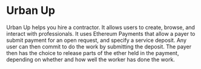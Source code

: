 # Urban Up

Urban Up helps you hire a contractor. It allows users to create, browse, and interact with professionals. It uses Ethereum Payments that allow a payer to submit payment for an open request, and specify a service deposit. Any user can then commit to do the work by submitting the deposit. The payer then has the choice to release parts of the ether held in the payment, depending on whether and how well the worker has done the work.
